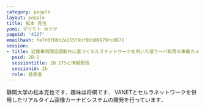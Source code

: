 ```yaml
---
category: people
layout: people
title: 松本 克也
yomi: マツモト カツヤ
pageid: '4127'
emailhash: fe7d0f80b2a155f9bf96b89979fc8671
session:
- title: 近接車両間協調動作に基づくセルラネットワークを用いた低サーバ負荷の車載カメラ画像提供手法
  psid: 2B-1
  sessiontitle: 2B ITSと情報配信
  sessionid: 2b
  role: 発表者
---
```

静岡大学の松本克也です．趣味は将棋です．
VANETとセルラネットワークを併用したリアルタイム画像カーナビシステムの開発を行っています．